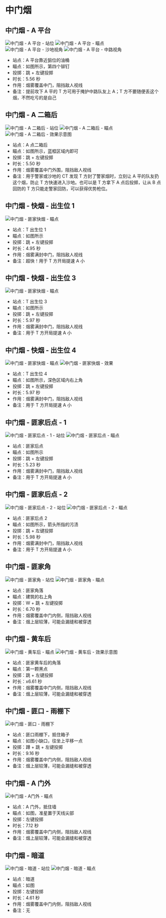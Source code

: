 # 中门烟

## 中门烟 - A 平台

![中门烟 - A 平台 - 站位](../../../../images/炙热沙城/中门烟-A平-站位.png)
![中门烟 - A 平台 - 瞄点](../../../../images/炙热沙城/中门烟-A平-瞄点.png)
![中门烟 - A 平台 - 沙地视角](../../../../images/炙热沙城/中门烟-A平-沙地视角.png)
![中门烟 - A 平台 - 中路视角](../../../../images/炙热沙城/中门烟-A平-中路视角.png)

- 站点：A 平台靠近狙位的油桶
- 瞄点：如图所示，第四个铆钉
- 投掷：跳 + 左键投掷
- 时长：5.56 秒
- 作用：烟雾覆盖中门，阻挡敌人视线
- 备注：提前攻下 A 平的 T 方可用于掩护中路队友上 A；T 方不要随便丢这个烟，不然吃亏的是自己

## 中门烟 - A 二箱后

![中门烟 - A 二箱后 - 站位](../../../../images/炙热沙城/中门烟-A二箱后-站位.png)
![中门烟 - A 二箱后 - 瞄点](../../../../images/炙热沙城/中门烟-A二箱后-瞄点.png)
![中门烟 - A 二箱后 - 效果示意图](../../../../images/炙热沙城/中门烟-A二箱后-效果.png)

- 站点：A 点二箱后
- 瞄点：如图所示，蓝框区域内即可
- 投掷：跳 + 左键投掷
- 时长：5.50 秒
- 作用：烟雾覆盖中门外围，阻挡敌人视线
- 备注：用于警家或沙地的 CT 发现 T 方封了警家烟时，立刻让 A 平的队友扔这个烟，防止 T 方快速进入沙地。也可以是 T 方拿下 A 点后投掷，让从 B 点回防的 T 方只能走警家回防，可以获得优势枪位。

## 中门烟 - 快烟 - 出生位 1

![中门烟 - 匪家快烟 - 瞄点](../../../../images/炙热沙城/中门烟-快烟-出生位1-瞄点.png)

- 站点：T 出生位 1
- 瞄点：如图所示
- 投掷：跳 + 左键投掷
- 时长：4.95 秒
- 作用：烟雾满封中门，阻挡敌人视线
- 备注：超快！用于 T 方开局提速 A 小

## 中门烟 - 快烟 - 出生位 3

![中门烟 - 匪家快烟 - 瞄点](../../../../images/炙热沙城/中门烟-快烟-出生位3-瞄点.png)

- 站点：T 出生位 3
- 瞄点：如图所示
- 投掷：跳 + 左键投掷
- 时长：5.97 秒
- 作用：烟雾满封中门，阻挡敌人视线
- 备注：用于 T 方开局提速 A 小

## 中门烟 - 快烟 - 出生位 4

![中门烟 - 匪家快烟 - 瞄点](../../../../images/炙热沙城/中门烟-快烟-出生位4-瞄点.png)
![中门烟 - 匪家快烟 - 效果](../../../../images/炙热沙城/中门烟-匪家快烟-效果.png)

- 站点：T 出生位 4
- 瞄点：如图所示，深色区域内右上角
- 投掷：跳 + 左键投掷
- 时长：5.97 秒
- 作用：烟雾满封中门，阻挡敌人视线
- 备注：用于 T 方开局提速 A 小

## 中门烟 - 匪家后点 - 1

![中门烟 - 匪家后点 - 1 - 站位](../../../../images/炙热沙城/站位-匪家后点1.png)
![中门烟 - 匪家后点 - 瞄点](../../../../images/炙热沙城/中门烟-匪家后点1-瞄点.png)

- 站点：匪家后点
- 瞄点：如图所示
- 投掷：跳 + 左键投掷
- 时长：5.23 秒
- 作用：烟雾满封中门，阻挡敌人视线
- 备注：用于 T 方开局提速 A 小

## 中门烟 - 匪家后点 - 2

![中门烟 - 匪家后点 - 2 - 站位](../../../../images/炙热沙城/站位-匪家后点2.png)
![中门烟 - 匪家后点 - 2 - 瞄点](../../../../images/炙热沙城/中门烟-匪家后点2-瞄点.png)

- 站点：匪家后点 2
- 瞄点：如图所示，箭头所指的污渍
- 投掷：跳 + 左键投掷
- 时长：5.98 秒
- 作用：烟雾满封中门，阻挡敌人视线
- 备注：用于 T 方开局提速 A 小

## 中门烟 - 匪家角

![中门烟 - 匪家角 - 站位](../../../../images/炙热沙城/站位-匪家角.png)
![中门烟 - 匪家角 - 瞄点](../../../../images/炙热沙城/中门烟-匪家角-瞄点.png)

- 站点：匪家角落
- 瞄点：建筑的右上角
- 投掷：W + 跳 + 左键投掷
- 时长：6.70 秒
- 作用：烟雾覆盖中门内侧，阻挡敌人视线
- 备注：烟上层较薄，可能会漏缝和被穿透

## 中门烟 - 黄车后

![中门烟 - 黄车后 - 瞄点](../../../../images/炙热沙城/中门烟-黄车后-瞄点.png)
![中门烟 - 黄车后 - 效果示意图](../../../../images/炙热沙城/中门烟-黄车后-效果.png)

- 站点：匪家黄车后的角落
- 瞄点：第一颗黑点
- 投掷：跳 + 左键投掷
- 时长：x6.61 秒
- 作用：烟雾覆盖中门内侧，阻挡敌人视线
- 备注：烟上层较薄，可能会漏缝和被穿透

## 中门烟 - 匪口 - 雨棚下

![中门烟 - 匪口 - 雨棚下](../../../../images/炙热沙城/中门烟-匪口-雨棚下-瞄点.png)

- 站点：匪口雨棚下，抵住箱子
- 瞄点：如图小缺口，往坐上平移一点
- 投掷：蹲 + 跳 + 左键投掷
- 时长：9.16 秒
- 作用：烟雾覆盖中门内侧，阻挡敌人视线
- 备注：烟上层较薄，可能会漏缝和被穿透

## 中门烟 - A 门外

![中门烟 - A门外 - 瞄点](../../../../images/炙热沙城/中门烟-A门外-瞄点.png)

- 站点：A 门外，抵住墙
- 瞄点：如图，准星置于天线尖部
- 投掷：左键投掷
- 时长：7.12 秒
- 作用：烟雾覆盖中门内侧，阻挡敌人视线
- 备注：烟上层较薄，可能会漏缝和被穿透

## 中门烟 - 暗道

![中门烟 - 暗道 - 站位](../../../../images/炙热沙城/站位-Xbox烟-暗道.png)
![中门烟 - 暗道 - 瞄点](../../../../images/炙热沙城/中门烟-暗道-瞄点.png)

- 站点：暗道
- 瞄点：如图
- 投掷：左键投掷
- 时长：4.61 秒
- 作用：烟雾覆盖中门内侧，阻挡敌人视线
- 备注：无
